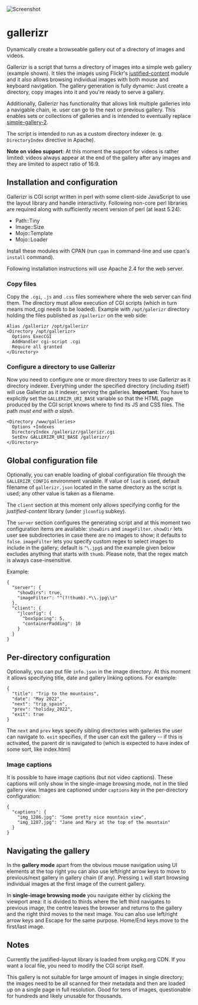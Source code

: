 ![Screenshot](https://i.imgur.com/toLsk59.jpg)

# gallerizr
Dynamically create a browseable gallery out of a directory of images and videos.

Gallerizr is a script that turns a directory of images into a simple web gallery
(example shown). It tiles the images using Flickr's
[justified-content](http://flickr.github.io/justified-layout/) module and it
also allows browsing individual images with both mouse and keyboard navigation.
The gallery generation is fully dynamic: Just create a directory, copy images
into it and you're ready to serve a gallery.

Additionally, Gallerizr has functionality that allows link multiple galleries
into a navigable chain, ie. user can go to the next or previous gallery. This
enables sets or collections of galleries and is intended to eventually replace
[simple-gallery-2](https://github.com/borekl/simple-gallery-2).

The script is intended to run as a custom directory indexer (e. g.
`DirectoryIndex` directive in Apache).

**Note on video support**: At this moment the support for videos is rather
limited: videos always appear at the end of the gallery after any images and
they are limited to aspect ratio of 16:9.

## Installation and configuration
Gallerizr is CGI script written in perl with some client-side JavaScript to use
the layout library and handle interactivity. Following non-core perl libraries
are required along with sufficiently recent version of perl (at least 5.24):

* Path::Tiny
* Image::Size
* Mojo::Template
* Mojo::Loader

Install these modules with CPAN (run `cpan` in command-line and use cpan's
`install` command).

Following installation instructions will use Apache 2.4 for the web server.

### Copy files
Copy the `.cgi`, `.js` and `.css` files somewhere where the web server can find
them. The directory must allow execution of CGI scripts (which in turn means
mod_cgi needs to be loaded). Example with `/opt/galerizr` directory holding the
files published as `/gallerizr` on the web side:

    Alias /gallerizr /opt/gallerizr
    <Directory /opt/gallerizr>
      Options ExecCGI
      AddHandler cgi-script .cgi
      Require all granted
    </Directory>

### Configure a directory to use Gallerizr
Now you need to configure one or more directory trees to use Gallerizr as it
directory indexer. Everything under the specified directory (including itself)
will use Gallerizr as it indexer, serving the galleries. **Important**: You
have to explicitly set the `GALLERIZR_URI_BASE` variable so that the HTML
page produced by the CGI script knows where to find its JS and CSS files.
The path *must end with a slash*.

    <Directory /www/galleries>
      Options +Indexes
      DirectoryIndex /gallerizr/gallerizr.cgi
      SetEnv GALLERIZR_URI_BASE /gallerizr/
    </Directory>

## Global configuration file
Optionally, you can enable loading of global configuration file through the
`GALLERIZR_CONFIG` environment variable. If value of `load` is used, default
filename of `gallerizr.json` located in the same directory as the script is
used; any other value is taken as a filename.

The `client` section at this moment only allows specifying config for the
*justified-content* library (under `jlconfig` subkey).

The `server` section configures the generating script and at this moment two
configuration items are available:  `showDirs` and `imageFilter`. `showDir` lets
user see subdirectories in case there are no images to show; it defaults to
`false`. `imageFilter` lets you specify custom regex to select images to include
in the gallery; default is `^\.jpg$` and the example given below excludes
anything that starts with `thumb`. Please note, that the regex match is always
case-insensitive.

Example:

    {
      "server": {
        "showDirs": true,
        "imageFilter": "^(?!thumb).*\\.jpg\\z"
      },
      "client": {
        "jlconfig": {
          "boxSpacing": 5,
          "containerPadding": 10
        }
      }
    }

## Per-directory configuration
Optionally, you can put file `info.json` in the image directory. At this moment
it allows specifying title, date and gallery linking options. For example:

    {
      "title": "Trip to the mountains",
      "date": "May 2022",
      "next": "trip_spain",
      "prev": "holiday_2022",
      "exit": true
    }

The `next` and `prev` keys specify sibling directories with galleries the user
can navigate to. `exit` specifies, if the user can exit the gallery -- if this
is activated, the parent dir is navigated to (which is expected to have index
of some sort, like index.html)

### Image captions

It is possible to have image captions (but not video captions). These captions
will only show in the single-image browsing mode, not in the tiled gallery view.
Images are captioned under `captions` key in the per-directory configuration:

    {
      "captions": {
        "img_1286.jpg": "Some pretty nice mountain view",
        "img_1287.jpg": "Jane and Mary at the top of the mountain"
      }
    }

## Navigating the gallery

In the **gallery mode** apart from the obvious mouse navigation using UI elements
at the top right you can also use left/right arrow keys to move to previous/next
gallery in gallery chain (if any). Pressing `1` will start browsing individual
images at the first image of the current gallery.

In **single-image browsing mode** you navigate either by clicking the viewport
area: it is divided to thirds where the left third navigates to previous image,
the centre leaves the browser and returns to the gallery and the right third
moves to the next image. You can also use left/right arrow keys and Escape for
the same purpose. Home/End keys move to the first/last image.

## Notes
Currently the justified-layout library is loaded from unpkg.org CDN. If you want
a local file, you need to modify the CGI script itself.

This gallery is not suitable for large amount of images in single directory; the
images need to be all scanned for their metadata and then are loaded up on a
single page in full resolution. Good for tens of images, questionable for
hundreds and likely unusable for thousands.
